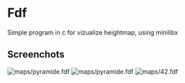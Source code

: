 # Fdf

Simple program in c for vizualize heightmap, using minilibx

## Screenchots

![maps/pyramide.fdf](https://i.imgur.com/OHjV01j.png)
![maps/pyramide.fdf](https://i.imgur.com/ETpYLFG.png)
![maps/42.fdf](https://i.imgur.com/b7PfxEt.png)
